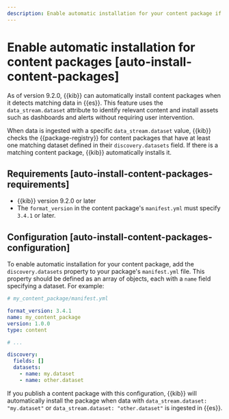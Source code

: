 ```yaml
---
description: Enable automatic installation for your content package if data with a matching dataset is ingested in Elasticsearch.
---
```


# Enable automatic installation for content packages [auto-install-content-packages]

As of version 9.2.0, {{kib}} can automatically install content packages when it detects matching data in {{es}}. This feature uses the `data_stream.dataset` attribute to identify relevant content and install assets such as dashboards and alerts without requiring user intervention.

When data is ingested with a specific `data_stream.dataset` value, {{kib}} checks the {{package-registry}} for content packages that have at least one matching dataset defined in their `discovery.datasets` field. If there is a matching content package, {{kib}} automatically installs it.

## Requirements [auto-install-content-packages-requirements]

- {{kib}} version 9.2.0 or later
- The `format_version` in the content package's `manifest.yml` must specify `3.4.1` or later.

## Configuration [auto-install-content-packages-configuration]

To enable automatic installation for your content package, add the `discovery.datasets` property to your package's `manifest.yml` file. This property should be defined as an array of objects, each with a `name` field specifying a dataset. For example:

```yml
# my_content_package/manifest.yml

format_version: 3.4.1
name: my_content_package
version: 1.0.0
type: content

# ...

discovery:
  fields: []
  datasets:
    - name: my.dataset
    - name: other.dataset
```

If you publish a content package with this configuration, {{kib}} will automatically install the package when data with `data_stream.dataset: "my.dataset"` or `data_stream.dataset: "other.dataset"` is ingested in {{es}}.